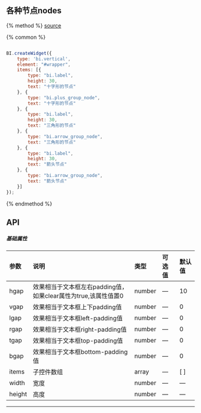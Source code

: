## 各种节点nodes

{% method %}
[source](https://jsfiddle.net/fineui/jg257cog/)

{% common %}
```javascript

BI.createWidget({
    type: 'bi.vertical',
    element: "#wrapper",
    items: [{
        type: "bi.label",
        height: 30,
        text: "十字形的节点"
    }, {
        type: "bi.plus_group_node",
        text: "十字形的节点"
    }, {
        type: "bi.label",
        height: 30,
        text: "三角形的节点"
    }, {
        type: "bi.arrow_group_node",
        text: "三角形的节点"
    }, {
        type: "bi.label",
        height: 30,
        text: "箭头节点"
    }, {
        type: "bi.arrow_group_node",
        text: "箭头节点"
    }]
});


```

{% endmethod %}

## API
##### 基础属性
| 参数    | 说明           | 类型  | 可选值 | 默认值
| :------ |:-------------  | :-----| :----|:----
| hgap    | 效果相当于文本框左右padding值，如果clear属性为true,该属性值置0 |  number  |  —    |     10   |
| vgap    | 效果相当于文本框上下padding值 |  number  | — |      0  |
| lgap    | 效果相当于文本框left-padding值     |    number   |  —      |  0    |
| rgap    | 效果相当于文本框right-padding值     |    number  |   —    |  0    |
| tgap    |效果相当于文本框top-padding值     |    number   | — |  0    |
| bgap    |  效果相当于文本框bottom-padding值     |    number  |  — |  0    |
| items | 子控件数组     |    array | — | [ ] |
| width    |   宽度    |    number   | —  |   —  |
| height    |   高度    |    number   | — |  —    |


---


